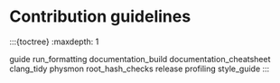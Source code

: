 # Contribution guidelines

:::{toctree}
:maxdepth: 1

guide
run_formatting
documentation_build
documentation_cheatsheet
clang_tidy
physmon
root_hash_checks
release
profiling
style_guide
:::
